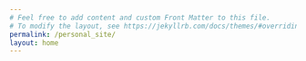 ```yaml
---
# Feel free to add content and custom Front Matter to this file.
# To modify the layout, see https://jekyllrb.com/docs/themes/#overriding-theme-defaults
permalink: /personal_site/
layout: home
---
```

